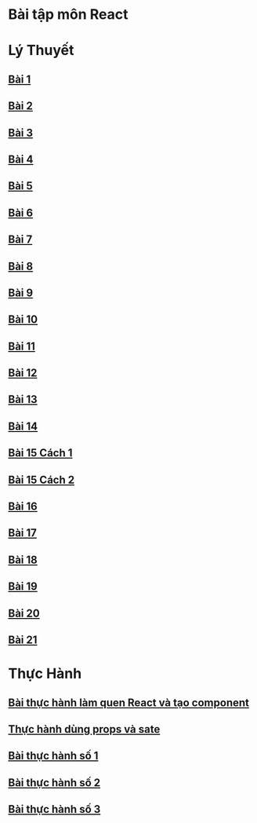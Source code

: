 <!DOCTYPE html>
<html lang="en">
<head>
    <meta charset="UTF-8">
    <meta http-equiv="X-UA-Compatible" content="IE=edge">
    <meta name="viewport" content="width=device-width, initial-scale=1.0">
</head>
<body>
    <h1> Bài tập môn React</h1>
    <h1> Lý Thuyết </h1>
    <h2><a href="https://codepen.io/nguyentanhungg/pen/ZERwaqr" target="_blank">Bài 1</a></h2>
    <h2><a href="https://codepen.io/nguyentanhungg/pen/gOKqXQa" target="_blank">Bài 2</a></h2>
    <h2><a href="https://codepen.io/nguyentanhungg/pen/jOKdaQw" target="_blank">Bài 3</a></h2>
    <h2><a href="https://codepen.io/nguyentanhungg/pen/xxzMPQm" target="_blank">Bài 4</a></h2>
    <h2><a href="https://codepen.io/nguyentanhungg/pen/mdKvqaJ" target="_blank">Bài 5</a></h2>
    <h2><a href="https://codepen.io/nguyentanhungg/pen/WNyPXLj" target="_blank">Bài 6</a></h2>
    <h2><a href="https://codepen.io/nguyentanhungg/pen/WNyPXPj" target="_blank">Bài 7</a></h2>
    <h2><a href="https://codepen.io/nguyentanhungg/pen/eYKxebr" target="_blank">Bài 8</a></h2>
    <h2><a href="https://codepen.io/nguyentanhungg/pen/qBKRRLJ" target="_blank">Bài 9</a></h2>
    <h2><a href="https://codepen.io/nguyentanhungg/pen/GRGWJdy" target="_blank">Bài 10</a></h2>
    <h2><a href="https://codepen.io/nguyentanhungg/pen/yLEMNQm" target="_blank">Bài 11</a></h2>
    <h2><a href="https://codepen.io/nguyentanhungg/pen/wvXJEMK" target="_blank">Bài 12</a></h2>
    <h2><a href="https://codepen.io/nguyentanhungg/pen/yLEMxaX" target="_blank">Bài 13</a></h2>
    <h2><a href="https://codepen.io/nguyentanhungg/pen/wvXJEoM" target="_blank">Bài 14</a></h2>
    <h2><a href="https://codepen.io/nguyentanhungg/pen/GRGWXrR" target="_blank">Bài 15 Cách 1</a></h2>
    <h2><a href="https://codepen.io/nguyentanhungg/pen/abKLjmx" target="_blank">Bài 15 Cách 2</a></h2>
    <h2><a href="https://codepen.io/nguyentanhungg/pen/bGKoMOP" target="_blank">Bài 16</a></h2>
    <h2><a href="https://codepen.io/nguyentanhungg/pen/wvXrjOL" target="_blank">Bài 17</a></h2>
    <h2><a href="https://codesandbox.io/s/bai18-08hume" target="_blank">Bài 18</a></h2>
    <h2><a href="https://codesandbox.io/s/bai19-yb5u38" target="_blank">Bài 19</a></h2>
    <h2><a href="https://codesandbox.io/s/bai20-0ystef" target="_blank">Bài 20</a></h2>
    <h2><a href="https://codesandbox.io/s/bai21-67p7s5" target="_blank">Bài 21</a></h2>
    <h1> Thực Hành </h1>
    <h2><a href="https://codesandbox.io/s/th00-obj027?file=/src/App.js" target="_blank">Bài thực hành làm quen React và tạo component</a></h2>
    <h2><a href="https://codesandbox.io/s/thuc-hanh-dung-props-va-sate-10r0i2?file=/src/Newcomp.js" target="_blank">Thực hành dùng props và sate</a></h2>
    <h2><a href="https://codesandbox.io/s/th01-q0qf04" target="_blank">Bài thực hành số 1</a></h2>
    <h2><a href="https://codesandbox.io/s/th02-io339o" target="_blank">Bài thực hành số 2</a></h2>
    <h2><a href="https://codesandbox.io/s/th03-o0r7fg" target="_blank">Bài thực hành số 3</a></h2>
    
    
</body>
</html>
